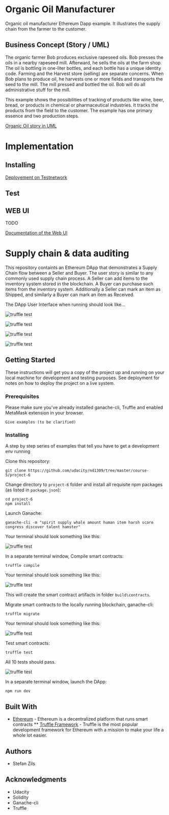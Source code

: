 # Organic Oil Manufacturer

Organic oil manufacturer Ethereum Dapp example. It illustrates the supply chain from the farmer to the customer.

## Business Concept (Story / UML)

The organic farmer Bob produces exclusive rapeseed oils. Bob presses the oils in a nearby rapeseed mill. Afterward, he sells the oils at the farm shop. The oil is bottling in one-liter bottles, and each bottle has a unique identity code. Farming and the Harvest store (selling) are separate concerns. When Bob plans to produce oil, he harvests one or more fields and transports the seed to the mill. The mill pressed and bottled the oil. Bob will do all administrative stuff for the mill.

This example shows the possibilities of tracking of products like wine, beer, bread, or products in chemical or pharmaceutical industries. It tracks the products from the field to the customer. The example has one primary essence and two production steps.

[Organic Oil story in UML](uml/uml.md)

# Implementation

## Installing

[Deployement on Testnetwork](deployment.md)

## Test

## WEB UI 

TODO

[Documentation of the Web UI](impl/client/README.md)

# Supply chain & data auditing

This repository containts an Ethereum DApp that demonstrates a Supply Chain flow between a Seller and Buyer. The user story is similar to any commonly used supply chain process. A Seller can add items to the inventory system stored in the blockchain. A Buyer can purchase such items from the inventory system. Additionally a Seller can mark an item as Shipped, and similarly a Buyer can mark an item as Received.

The DApp User Interface when running should look like...

![truffle test](images/ftc_product_overview.png)

![truffle test](images/ftc_farm_details.png)

![truffle test](images/ftc_product_details.png)

![truffle test](images/ftc_transaction_history.png)

## Getting Started

These instructions will get you a copy of the project up and running on your local machine for development and testing purposes. See deployment for notes on how to deploy the project on a live system.

### Prerequisites

Please make sure you've already installed ganache-cli, Truffle and enabled MetaMask extension in your browser.

```
Give examples (to be clarified)
```

### Installing

A step by step series of examples that tell you have to get a development env running

Clone this repository:

```
git clone https://github.com/udacity/nd1309/tree/master/course-5/project-6
```

Change directory to ```project-6``` folder and install all requisite npm packages (as listed in ```package.json```):

```
cd project-6
npm install
```

Launch Ganache:

```
ganache-cli -m "spirit supply whale amount human item harsh scare congress discover talent hamster"
```

Your terminal should look something like this:

![truffle test](images/ganache-cli.png)

In a separate terminal window, Compile smart contracts:

```
truffle compile
```

Your terminal should look something like this:

![truffle test](images/truffle_compile.png)

This will create the smart contract artifacts in folder ```build\contracts```.

Migrate smart contracts to the locally running blockchain, ganache-cli:

```
truffle migrate
```

Your terminal should look something like this:

![truffle test](images/truffle_migrate.png)

Test smart contracts:

```
truffle test
```

All 10 tests should pass.

![truffle test](images/truffle_test.png)

In a separate terminal window, launch the DApp:

```
npm run dev
```

## Built With

* [Ethereum](https://www.ethereum.org/) - Ethereum is a decentralized platform that runs smart contracts
** [Truffle Framework](http://truffleframework.com/) - Truffle is the most popular development framework for Ethereum with a mission to make your life a whole lot easier.


## Authors
* Stefan Zils

## Acknowledgments
* Udacity
* Solidity
* Ganache-cli
* Truffle
